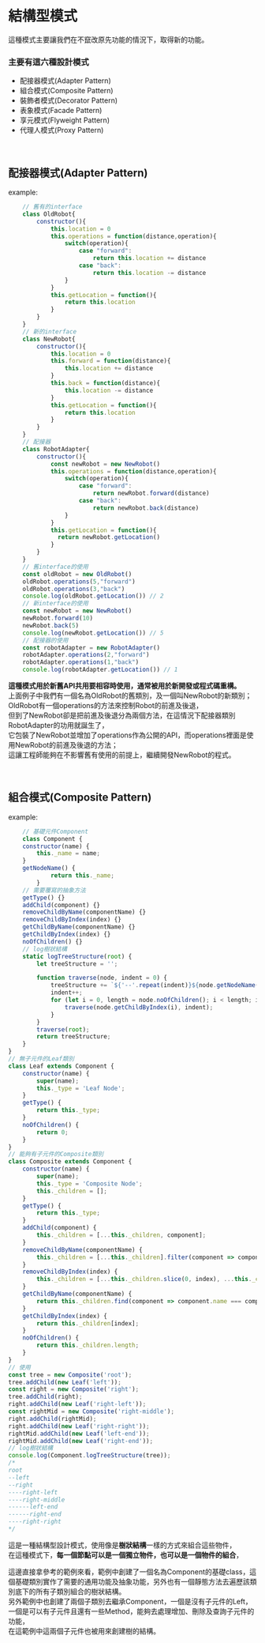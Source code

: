 # 結構型模式
這種模式主要讓我們在不竄改原先功能的情況下，取得新的功能。

### 主要有這六種設計模式
* 配接器模式(Adapter Pattern)
* 組合模式(Composite Pattern)
* 裝飾者模式(Decorator Pattern)
* 表象模式(Facade Pattern)
* 享元模式(Flyweight Pattern)
* 代理人模式(Proxy Pattern)
  
<br/>

## 配接器模式(Adapter Pattern)
example:
```js
    // 舊有的interface
    class OldRobot{
        constructor(){
            this.location = 0
            this.operations = function(distance,operation){
                switch(operation){
                    case "forward":
                        return this.location += distance
                    case "back":
                        return this.location -= distance
                }
            }
            this.getLocation = function(){
                return this.location
            }
        }
    }
    // 新的interface
    class NewRobot{
        constructor(){
            this.location = 0
            this.forward = function(distance){
                this.location += distance
            }
            this.back = function(distance){
                this.location -= distance
            }
            this.getLocation = function(){
                return this.location
            }
        }
    }
    // 配接器
    class RobotAdapter{
        constructor(){
            const newRobot = new NewRobot()
            this.operations = function(distance,operation){
                switch(operation){
                    case "forward":
                        return newRobot.forward(distance)
                    case "back":
                        return newRobot.back(distance)
                }
            }
            this.getLocation = function(){
              return newRobot.getLocation()
            }
        }
    }
    // 舊interface的使用
    const oldRobot = new OldRobot()
    oldRobot.operations(5,"forward")
    oldRobot.operations(3,"back")
    console.log(oldRobot.getLocation()) // 2
    // 新interface的使用
    const newRobot = new NewRobot()
    newRobot.forward(10)
    newRobot.back(5)
    console.log(newRobot.getLocation()) // 5
    // 配接器的使用
    const robotAdapter = new RobotAdapter()
    robotAdapter.operations(2,"forward")
    robotAdapter.operations(1,"back")
    console.log(robotAdapter.getLocation()) // 1
```
**這種模式用於新舊API共用要相容時使用，通常被用於新開發或程式碼重構。**  
上面例子中我們有一個名為OldRobot的舊類別，及一個叫NewRobot的新類別；  
OldRobot有一個operations的方法來控制Robot的前進及後退，  
但到了NewRobot卻是把前進及後退分為兩個方法，在這情況下配接器類別RobotAdapter的功用就誕生了，  
它包裝了NewRobot並增加了operations作為公開的API，而operations裡面是使用NewRobot的前進及後退的方法；  
這讓工程師能夠在不影響舊有使用的前提上，繼續開發NewRobot的程式。

<br/>

## 組合模式(Composite Pattern)
example:
```js
    // 基礎元件Component
    class Component {
    constructor(name) {
        this._name = name;
    }
    getNodeName() {
            return this._name;
        }
    // 需要覆寫的抽象方法
    getType() {}
    addChild(component) {}
    removeChildByName(componentName) {}
    removeChildByIndex(index) {}
    getChildByName(componentName) {}
    getChildByIndex(index) {}
    noOfChildren() {}
    // log樹狀結構
    static logTreeStructure(root) {
        let treeStructure = '';

        function traverse(node, indent = 0) {
            treeStructure += `${'--'.repeat(indent)}${node.getNodeName()}\n`;
            indent++;
            for (let i = 0, length = node.noOfChildren(); i < length; i++) {
                traverse(node.getChildByIndex(i), indent);
            }
        }
        traverse(root);
        return treeStructure;
    }
}
// 無子元件的Leaf類別
class Leaf extends Component {
    constructor(name) {
        super(name);
        this._type = 'Leaf Node';
    }
    getType() {
        return this._type;
    }
    noOfChildren() {
        return 0;
    }
}
// 能夠有子元件的Composite類別
class Composite extends Component {
    constructor(name) {
        super(name);
        this._type = 'Composite Node';
        this._children = [];
    }
    getType() {
        return this._type;
    }
    addChild(component) {
        this._children = [...this._children, component];
    }
    removeChildByName(componentName) {
        this._children = [...this._children].filter(component => component.getNodeName() !== componentName);
    }
    removeChildByIndex(index) {
        this._children = [...this._children.slice(0, index), ...this._children.slice(index + 1)];
    }
    getChildByName(componentName) {
        return this._children.find(component => component.name === componentName);
    }
    getChildByIndex(index) {
        return this._children[index];
    }
    noOfChildren() {
        return this._children.length;
    }
}
// 使用
const tree = new Composite('root'); 
tree.addChild(new Leaf('left'));
const right = new Composite('right');
tree.addChild(right);
right.addChild(new Leaf('right-left'));
const rightMid = new Composite('right-middle');
right.addChild(rightMid);
right.addChild(new Leaf('right-right'));
rightMid.addChild(new Leaf('left-end'));
rightMid.addChild(new Leaf('right-end'));
// log樹狀結構
console.log(Component.logTreeStructure(tree));
/*
root
--left
--right
----right-left
----right-middle
------left-end
------right-end
----right-right
*/
```
這是一種結構型設計模式，使用像是**樹狀結構**一樣的方式來組合這些物件，  
在這種模式下，**每一個節點可以是一個獨立物件，也可以是一個物件的組合**，  

這邊直接拿參考的範例來看，範例中創建了一個名為Component的基礎class，這個基礎類別實作了需要的通用功能及抽象功能，另外也有一個靜態方法去遍歷該類別底下的所有子類別組合的樹狀結構。  
另外範例中也創建了兩個子類別去繼承Component，一個是沒有子元件的Left，一個是可以有子元件且還有一些Method，能夠去處理增加、刪除及查詢子元件的功能，  
在這範例中這兩個子元件也被用來創建樹的結構。